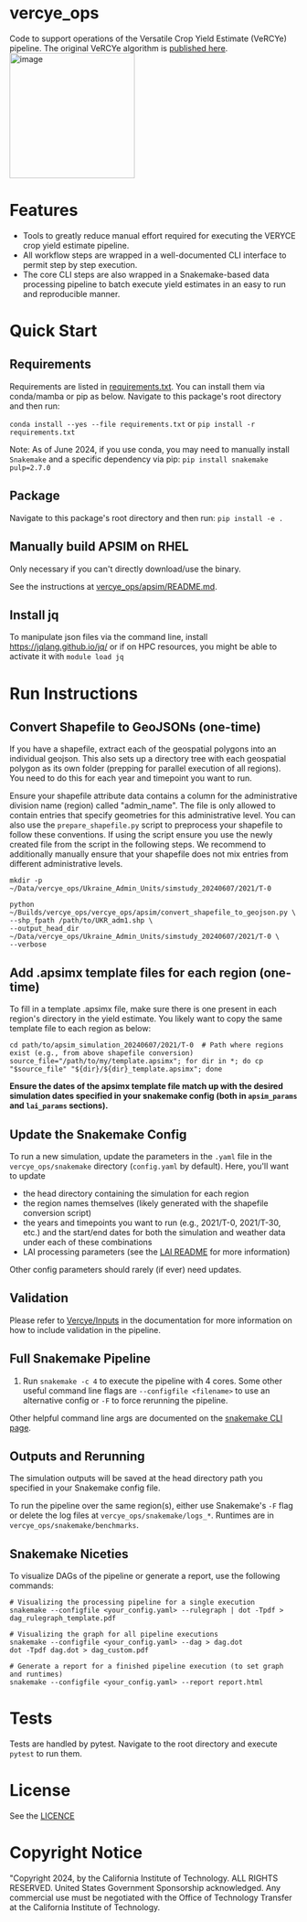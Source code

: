 # vercye_ops
Code to support operations of the Versatile Crop Yield Estimate (VeRCYe) pipeline. The original VeRCYe algorithm is [published here](https://doi.org/10.1007/s13593-024-00974-4).<img width="219" alt="image" src="https://github.com/user-attachments/assets/21e41533-5526-4325-ab55-56a1b59b4938">


# Features
* Tools to greatly reduce manual effort required for executing the VERYCE crop yield estimate pipeline.
* All workflow steps are wrapped in a well-documented CLI interface to permit step by step execution.
* The core CLI steps are also wrapped in a Snakemake-based data processing pipeline to batch execute yield estimates in an easy to run and reproducible manner.

# Quick Start
## Requirements
Requirements are listed in [requirements.txt](requirements.txt). You can install them via conda/mamba or pip as below. Navigate to this package's root directory and then run:

`conda install --yes --file requirements.txt`
or
`pip install -r requirements.txt`

Note: As of June 2024, if you use conda, you may need to manually install `Snakemake` and a specific dependency via pip: `pip install snakemake pulp=2.7.0`

## Package
Navigate to this package's root directory and then run:
`pip install -e .`

## Manually build APSIM on RHEL
Only necessary if you can't directly download/use the binary.

See the instructions at [vercye_ops/apsim/README.md](vercye_ops/apsim/README.md).

## Install jq
To manipulate json files via the command line, install https://jqlang.github.io/jq/ or if on HPC resources, you might be able to activate it with `module load jq`

# Run Instructions

## Convert Shapefile to GeoJSONs (one-time)
If you have a shapefile, extract each of the geospatial polygons into an individual geojson. This also sets up a directory tree with each geospatial polygon as its own folder (prepping for parallel execution of all regions). You need to do this for each year and timepoint you want to run.

Ensure your shapefile attribute data contains a column for the administrative division name (region) called "admin_name". The file is only allowed to contain entries that specify geometries for this administrative level. You can also use the `prepare_shapefile.py` script to preprocess your shapefile to follow these conventions. If using the script ensure you use the newly created file from the script in the following steps. We recommend to additionally manually ensure that your shapefile does not mix entries from different administrative levels.

```
mkdir -p ~/Data/vercye_ops/Ukraine_Admin_Units/simstudy_20240607/2021/T-0

python ~/Builds/vercye_ops/vercye_ops/apsim/convert_shapefile_to_geojson.py \
--shp_fpath /path/to/UKR_adm1.shp \
--output_head_dir ~/Data/vercye_ops/Ukraine_Admin_Units/simstudy_20240607/2021/T-0 \
--verbose
```

## Add .apsimx template files for each region (one-time)
To fill in a template .apsimx file, make sure there is one present in each region's directory in the yield estimate. You likely want to copy the same template file to each region as below:
```
cd path/to/apsim_simulation_20240607/2021/T-0  # Path where regions exist (e.g., from above shapefile conversion)
source_file="/path/to/my/template.apsimx"; for dir in *; do cp "$source_file" "${dir}/${dir}_template.apsimx"; done
```

**Ensure the dates of the apsimx template file match up with the desired simulation dates specified in your snakemake config (both in `apsim_params` and `lai_params` sections).**

## Update the Snakemake Config
To run a new simulation, update the parameters in the `.yaml` file in the `vercye_ops/snakemake` directory (`config.yaml` by default). Here, you'll want to update 
* the head directory containing the simulation for each region
* the region names themselves (likely generated with the shapefile conversion script)
* the years and timepoints you want to run (e.g., 2021/T-0, 2021/T-30, etc.) and the start/end dates for both the simulation and weather data under each of these combinations
* LAI processing parameters (see the [LAI README](lai/README.md) for more information)

Other config parameters should rarely (if ever) need updates.

## Validation
Please refer to [Vercye/Inputs](https://jplmlia.github.io/vercye_ops/Vercye/inputs/#snakemake-configuration-file-parameters) in the documentation for more information on how to include validation in the pipeline.

## Full Snakemake Pipeline
1. Run `snakemake -c 4` to execute the pipeline with 4 cores. Some other useful command line flags are `--configfile <filename>` to use an alternative config or `-F` to force rerunning the pipeline.

  Other helpful command line args are documented on the [snakemake CLI page](https://snakemake.readthedocs.io/en/stable/executing/cli.html).

## Outputs and Rerunning
The simulation outputs will be saved at the head directory path you specified in your Snakemake config file.

To run the pipeline over the same region(s), either use Snakemake's `-F` flag or delete the log files at `vercye_ops/snakemake/logs_*`. Runtimes are in `vercye_ops/snakemake/benchmarks`.

## Snakemake Niceties
To visualize DAGs of the pipeline or generate a report, use the following commands:

```
# Visualizing the processing pipeline for a single execution
snakemake --configfile <your_config.yaml> --rulegraph | dot -Tpdf > dag_rulegraph_template.pdf

# Visualizing the graph for all pipeline executions
snakemake --configfile <your_config.yaml> --dag > dag.dot
dot -Tpdf dag.dot > dag_custom.pdf

# Generate a report for a finished pipeline execution (to set graph and runtimes)
snakemake --configfile <your_config.yaml> --report report.html
```

# Tests
Tests are handled by pytest. Navigate to the root directory and execute `pytest` to run them.

# License
See the [LICENCE](LICENSE)

# Copyright Notice
"Copyright 2024, by the California Institute of Technology. ALL RIGHTS RESERVED. United States Government Sponsorship acknowledged. Any commercial use must be negotiated with the Office of Technology Transfer at the California Institute of Technology.
